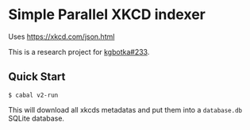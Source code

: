# Simple Parallel XKCD indexer

Uses https://xkcd.com/json.html

This is a research project for [kgbotka#233](https://github.com/tsoding/kgbotka/issues/233).

## Quick Start

```
$ cabal v2-run
```

This will download all xkcds metadatas and put them into a `database.db` SQLite database.
